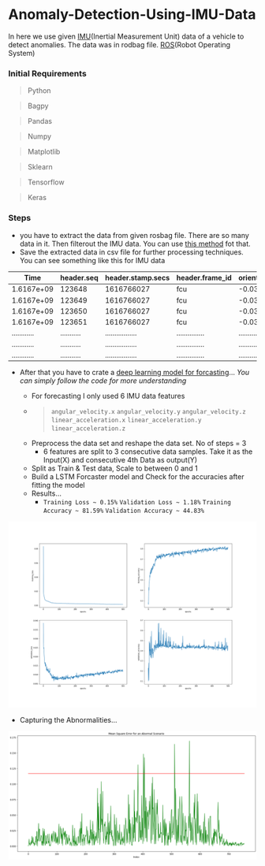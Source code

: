 # Anomaly-Detection-Using-IMU-Data


In here we use given [IMU](https://www.arrow.com/en/research-and-events/articles/imu-principles-and-applications)(Inertial Measurement Unit) data of a vehicle to detect anomalies. 
The data was in rodbag file. [ROS](https://www.ros.org/)(Robot Operating System)

### Initial Requirements
> Python

> Bagpy

> Pandas

> Numpy

> Matplotlib

> Sklearn

> Tensorflow

> Keras



### Steps

* you have to extract the data from given rosbag file. There are so many data in it. Then filterout the IMU data. You can use [this method](https://github.com/Chumsy0725/ICAS-2021/blob/main/IMU/extract-data/extract_data.ipynb) fot that. 
* Save the extracted data in csv file for further processing techniques. You can see something like this for IMU data



| Time         | header.seq  | header.stamp.secs | header.frame_id | orientation.x | ... | orientation.y | linear_acceleration_covariance_7 | linear_acceleration_covariance_8 |
| -----------  | ----------- | ----------------- | --------------- | ------------- | --- | ------------- | -------------------------------- | -------------------------------- |
| 1.6167e+09   | 123648      | 1616766027	       | fcu             | -0.036490     | ... | 0.021663      | 0.0                              | 9.000000e-08                     |
| 1.6167e+09   | 123649      | 1616766027        | fcu             | -0.036553     | ... | 0.021804      | 0.0                              | 9.000000e-08                     |
| 1.6167e+09   | 123650      | 1616766027        | fcu             | -0.036523     | ... | 0.022071      | 0.0                              | 9.000000e-08                     |
| 1.6167e+09   | 123651      | 1616766027        | fcu             | -0.036695     | ... | 0.022406      | 0.0                              | 9.000000e-08                     |
| ............ | ........... | ................. | ............... | ............. | ... | ............. | ................................ | ................................ |
| ............ | ........... | ................. | ............... | ............. | ... | ............. | ................................ | ................................ |
| ............ | ........... | ................. | ............... | ............. | ... | ............. | ................................ | ................................ |




* After that you have to crate a [deep learning model for forcasting](https://github.com/Chumsy0725/ICAS-2021/blob/main/IMU/Model%20Training/Multivariate_LSTM_Model.ipynb)...
*You can simply follow the code for more understanding*

  * For forecasting I only used 6 IMU data features
  * > `angular_velocity.x`  `angular_velocity.y` `angular_velocity.z` `linear_acceleration.x` `linear_acceleration.y` `linear_acceleration.z`
  * Preprocess the data set and reshape the data set. No of steps = 3
      * 6 features are split to 3 consecutive data samples. Take it as the Input(X) and consecutive 4th Data as output(Y)
  * Split as Train & Test data, Scale to between 0 and 1
  * Build a LSTM Forcaster model and Check for the accuracies after fitting the model
  * Results...
      * `Training Loss ~ 0.15%`  `Validation Loss ~ 1.18%`  `Training Accuracy ~ 81.59%`  `Validation Accuracy ~ 44.83%` 


<img src="https://github.com/Chumsy0725/ICAS-2021/blob/main/IMU/Model%20Training/validation_accuracy.png" alt="Accuracies and Losses" style="width:1000px;"/>


  * Capturing the Abnormalities...


  <img src="https://github.com/Chumsy0725/ICAS-2021/blob/main/IMU/Model%20Training/abnormal_error.png" alt="Checking Abnormalities" style="width:1000px;"/>
